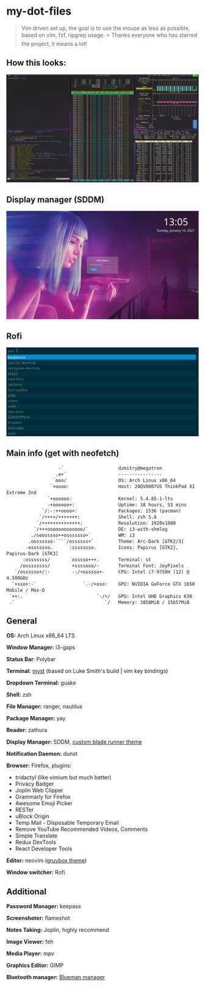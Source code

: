 # my-dot-files
> Vim driven set up, the goal is to use the mouse as less as possible, based on vim, fzf, ripgrep usage.
> ⭐️ Thanks everyone who has starred the project, it means a lot!

## How this looks:
![Picture of a screen](./screen.png)

## Display manager (SDDM)
![Picture of a SDDM](./blade-runner-theme.png)

## Rofi
![Picture of rofi](./rofi.png)

## Main info (get with neofetch)
```
                   -`                    dzmitry@megatron
                  .o+`                   ----------------
                 `ooo/                   OS: Arch Linux x86_64
                `+oooo:                  Host: 20QV0007US ThinkPad X1 Extreme 2nd
               `+oooooo:                 Kernel: 5.4.85-1-lts
               -+oooooo+:                Uptime: 18 hours, 53 mins
             `/:-:++oooo+:               Packages: 1536 (pacman)
            `/++++/+++++++:              Shell: zsh 5.8
           `/++++++++++++++:             Resolution: 1920x1080
          `/+++ooooooooooooo/`           DE: i3-with-shmlog
         ./ooosssso++osssssso+`          WM: i3
        .oossssso-````/ossssss+`         Theme: Arc-Dark [GTK2/3]
       -osssssso.      :ssssssso.        Icons: Papirus [GTK2], Papirus-Dark [GTK3]
      :osssssss/        osssso+++.       Terminal: st
     /ossssssss/        +ssssooo/-       Terminal Font: JoyPixels
   `/ossssso+/:-        -:/+osssso+-     CPU: Intel i7-9750H (12) @ 4.500GHz
  `+sso+:-`                 `.-/+oso:    GPU: NVIDIA GeForce GTX 1650 Mobile / Max-Q
 `++:.                           `-/+/   GPU: Intel UHD Graphics 630
 .`                                 `/   Memory: 3858MiB / 15657MiB

```


## General
**OS:** Arch Linux x86_64 LTS

**Window Manager:** i3-gaps

**Status Bar**: Polybar

**Terminal:** [myst](https://github.com/funnydman/myst) (based on Luke Smith's build | vim key bindings)

**Dropdown Terminal:** guake

**Shell:** zsh 

**File Manager:** ranger, nautilus 

**Package Manager:** yay

**Reader:** zathura

**Display Manager:** SDDM, [custom blade runner theme](https://github.com/funnydman/blade-runner-theme)

**Notification Daemon:** dunst 

**Browser:** Firefox, plugins: 
 - tridactyl (like vimium but much better)
 - Privacy Badger
 - Joplin Web Clipper
 - Grammarly for Firefox
 - Awesome Emoji Picker
 - RESTer
 - uBlock Origin
 - Temp Mail - Disposable Temporary Email
 - Remove YouTube Recommended Videos, Comments
 - Simple Translate
 - Redux DevTools
 - React Developer Tools

**Editor:** neovim ([gruvbox theme](https://www.google.com/search?client=firefox-b-d&q=gruvbox))

**Window switcher:** Rofi

## Additional 

**Password Manager:** keepass

**Screenshoter:** flameshot

**Notes Taking:** Joplin, highly recommend

**Image Viewer:** feh

**Media Player:** mpv

**Graphics Editor:** GIMP

**Bluetooth manager:** [Blueman manager](https://wiki.archlinux.org/index.php/Blueman) 

